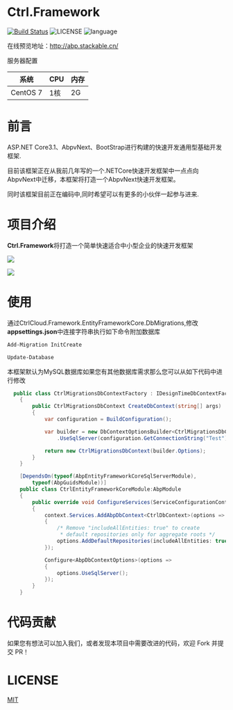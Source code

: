 ﻿Ctrl.Framework
==============


[![Build Status](https://dev.azure.com/HueiFeng/Ctrl.Framework/_apis/build/status/ctrlcommunity.Ctrl.Framework?branchName=master)](https://dev.azure.com/HueiFeng/Ctrl.Framework/_build/latest?definitionId=15&branchName=master)
![LICENSE](https://img.shields.io/github/license/ctrlcommunity/Ctrl.Framework?color=%230366d6)
![language](https://img.shields.io/badge/language-csharp-green.svg)



在线预览地址：http://abp.stackable.cn/

服务器配置

|  系统   | CPU  | 内存 |
|  ----  | ----  | ---- |
| CentOS 7  | 1核 | 2G |

前言
=====

ASP.NET Core3.1、AbpvNext、BootStrap进行构建的快速开发通用型基础开发框架.


目前该框架正在从我前几年写的一个.NETCore快速开发框架中一点点向AbpvNext中迁移，本框架将打造一个AbpvNext快速开发框架。

同时该框架目前正在编码中,同时希望可以有更多的小伙伴一起参与进来.



项目介绍
=====
**Ctrl.Framework**将打造一个简单快速适合中小型企业的快速开发框架

![](https://imgkr.cn-bj.ufileos.com/0299c942-8cc3-4b8f-96b0-02f474d89e53.png)

![](https://imgkr.cn-bj.ufileos.com/1d96f50f-8417-4de6-8b96-d161b714b46a.png)



# 使用

通过CtrlCloud.Framework.EntityFrameworkCore.DbMigrations,修改**appsettings.json**中连接字符串执行如下命令附加数据库
```cmd
Add-Migration InitCreate

Update-Database
```
本框架默认为MySQL数据库如果您有其他数据库需求那么您可以从如下代码中进行修改

```csharp
  public class CtrlMigrationsDbContextFactory : IDesignTimeDbContextFactory<CtrlMigrationsDbContext>
    {
        public CtrlMigrationsDbContext CreateDbContext(string[] args)
        {
            var configuration = BuildConfiguration();

            var builder = new DbContextOptionsBuilder<CtrlMigrationsDbContext>()
                .UseSqlServer(configuration.GetConnectionString("Test"));

            return new CtrlMigrationsDbContext(builder.Options);
        }
    }
```
```csharp
    [DependsOn(typeof(AbpEntityFrameworkCoreSqlServerModule),
        typeof(AbpGuidsModule))]
    public class CtrlEntityFrameworkCoreModule:AbpModule
    {
        public override void ConfigureServices(ServiceConfigurationContext context)
        {
            context.Services.AddAbpDbContext<CtrlDbContext>(options =>
            {
                /* Remove "includeAllEntities: true" to create
                 * default repositories only for aggregate roots */
                options.AddDefaultRepositories(includeAllEntities: true);
            });

            Configure<AbpDbContextOptions>(options =>
            {
                options.UseSqlServer();
            });
        }
    }
```



# 代码贡献

如果您有想法可以加入我们，或者发现本项目中需要改进的代码，欢迎 Fork 并提交 PR！


# LICENSE

[MIT](https://github.com/ctrlcommunity/Ctrl.Framework/blob/master/LICENSE)

